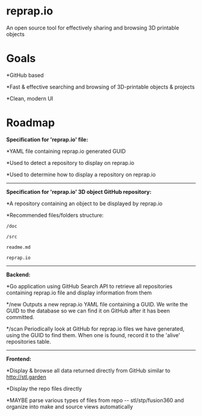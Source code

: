 # reprap.io
An open source tool for effectively sharing and browsing 3D printable objects 

# Goals
  *GitHub based

  *Fast & effective searching and browsing of 3D-printable objects & projects

  *Clean, modern UI


# Roadmap


__Specification for 'reprap.io' file:__

  *YAML file containing reprap.io generated GUID
  
  *Used to detect a repository to display on reprap.io
  
  *Used to determine how to display a repository on reprap.io


---


__Specification for 'reprap.io' 3D object GitHub repository:__

  *A repository containing an object to be displayed by reprap.io
  
  *Recommended files/folders structure:
  
    /doc
        
    /src
    
    readme.md
    
    reprap.io
   
  
   
---


__Backend:__

  *Go application using GitHub Search API to retrieve all repositories containing reprap.io file and display information from them
  
  */new
  Outputs a new reprap.io YAML file containing a GUID.  We write the GUID to the database so we can find it on GitHub after it
  has been committed.
  
  */scan
  Periodically look at GitHub for reprap.io files we have generated, using the GUID to find them.
  When one is found, record it to the 'alive' repositories table.
 


---

__Frontend:__

  *Display & browse all data returned directly from GitHub similar to http://stl.garden
  
  *Display the repo files directly
  
  *MAYBE parse various types of files from repo -- stl/stp/fusion360 and organize into make and source views automatically
  
  
  
